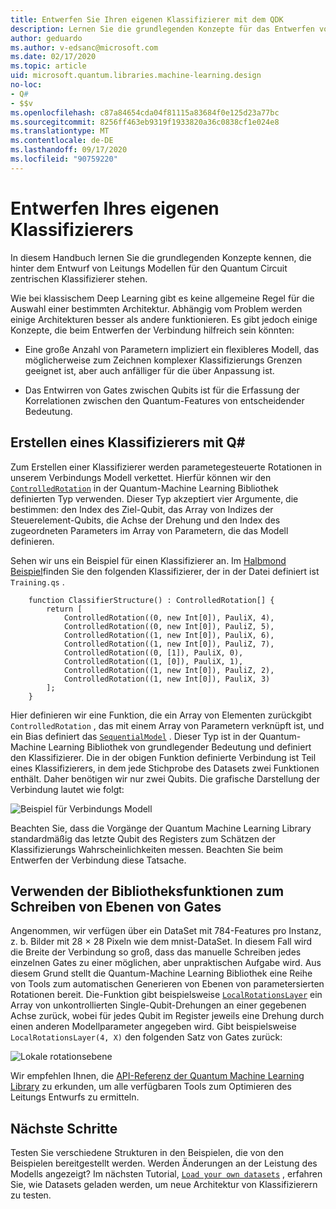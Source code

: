 ```yaml
---
title: Entwerfen Sie Ihren eigenen Klassifizierer mit dem QDK
description: Lernen Sie die grundlegenden Konzepte für das Entwerfen von Verbindungs Modellen für den Quantum Circuit zentrierten Klassifizierer kennen.
author: geduardo
ms.author: v-edsanc@microsoft.com
ms.date: 02/17/2020
ms.topic: article
uid: microsoft.quantum.libraries.machine-learning.design
no-loc:
- Q#
- $$v
ms.openlocfilehash: c87a84654cda04f81115a83684f0e125d23a77bc
ms.sourcegitcommit: 8256ff463eb9319f1933820a36c0838cf1e024e8
ms.translationtype: MT
ms.contentlocale: de-DE
ms.lasthandoff: 09/17/2020
ms.locfileid: "90759220"
---
```

# <a name="design-your-own-classifier"></a>Entwerfen Ihres eigenen Klassifizierers

In diesem Handbuch lernen Sie die grundlegenden Konzepte kennen, die hinter dem Entwurf von Leitungs Modellen für den Quantum Circuit zentrischen Klassifizierer stehen.

Wie bei klassischem Deep Learning gibt es keine allgemeine Regel für die Auswahl einer bestimmten Architektur. Abhängig vom Problem werden einige Architekturen besser als andere funktionieren. Es gibt jedoch einige Konzepte, die beim Entwerfen der Verbindung hilfreich sein könnten:

- Eine große Anzahl von Parametern impliziert ein flexibleres Modell, das möglicherweise zum Zeichnen komplexer Klassifizierungs Grenzen geeignet ist, aber auch anfälliger für die über Anpassung ist.

- Das Entwirren von Gates zwischen Qubits ist für die Erfassung der Korrelationen zwischen den Quantum-Features von entscheidender Bedeutung.

## <a name="how-to-build-a-classifier-with-q"></a>Erstellen eines Klassifizierers mit Q\#

Zum Erstellen einer Klassifizierer werden parametegesteuerte Rotationen in unserem Verbindungs Modell verkettet. Hierfür können wir den [`ControlledRotation`](xref:microsoft.quantum.machinelearning.controlledrotation) in der Quantum-Machine Learning Bibliothek definierten Typ verwenden. Dieser Typ akzeptiert vier Argumente, die bestimmen: den Index des Ziel-Qubit, das Array von Indizes der Steuerelement-Qubits, die Achse der Drehung und den Index des zugeordneten Parameters im Array von Parametern, die das Modell definieren.

Sehen wir uns ein Beispiel für einen Klassifizierer an. Im [Halbmond Beispiel](https://github.com/microsoft/Quantum/tree/main/samples/machine-learning/half-moons)finden Sie den folgenden Klassifizierer, der in der Datei definiert ist `Training.qs` .

```qsharp
    function ClassifierStructure() : ControlledRotation[] {
        return [
            ControlledRotation((0, new Int[0]), PauliX, 4),
            ControlledRotation((0, new Int[0]), PauliZ, 5),
            ControlledRotation((1, new Int[0]), PauliX, 6),
            ControlledRotation((1, new Int[0]), PauliZ, 7),
            ControlledRotation((0, [1]), PauliX, 0),
            ControlledRotation((1, [0]), PauliX, 1),
            ControlledRotation((1, new Int[0]), PauliZ, 2),
            ControlledRotation((1, new Int[0]), PauliX, 3)
        ];
    }
 ```

Hier definieren wir eine Funktion, die ein Array von Elementen zurückgibt `ControlledRotation` , das mit einem Array von Parametern verknüpft ist, und ein Bias definiert das [`SequentialModel`](xref:microsoft.quantum.machinelearning.sequentialmodel) . Dieser Typ ist in der Quantum-Machine Learning Bibliothek von grundlegender Bedeutung und definiert den Klassifizierer. Die in der obigen Funktion definierte Verbindung ist Teil eines Klassifizierers, in dem jede Stichprobe des Datasets zwei Funktionen enthält. Daher benötigen wir nur zwei Qubits. Die grafische Darstellung der Verbindung lautet wie folgt:

 ![Beispiel für Verbindungs Modell](~/media/circuit_model_1.PNG)

Beachten Sie, dass die Vorgänge der Quantum Machine Learning Library standardmäßig das letzte Qubit des Registers zum Schätzen der Klassifizierungs Wahrscheinlichkeiten messen. Beachten Sie beim Entwerfen der Verbindung diese Tatsache.

## <a name="use-the-library-functions-to-write-layers-of-gates"></a>Verwenden der Bibliotheksfunktionen zum Schreiben von Ebenen von Gates

Angenommen, wir verfügen über ein DataSet mit 784-Features pro Instanz, z. b. Bilder mit 28 × 28 Pixeln wie dem mnist-DataSet. In diesem Fall wird die Breite der Verbindung so groß, dass das manuelle Schreiben jedes einzelnen Gates zu einer möglichen, aber unpraktischen Aufgabe wird. Aus diesem Grund stellt die Quantum-Machine Learning Bibliothek eine Reihe von Tools zum automatischen Generieren von Ebenen von parametersierten Rotationen bereit. Die-Funktion gibt beispielsweise [`LocalRotationsLayer`](xref:microsoft.quantum.machinelearning.localrotationslayer) ein Array von unkontrollierten Single-Qubit-Drehungen an einer gegebenen Achse zurück, wobei für jedes Qubit im Register jeweils eine Drehung durch einen anderen Modellparameter angegeben wird. Gibt beispielsweise `LocalRotationsLayer(4, X)` den folgenden Satz von Gates zurück:

 ![Lokale rotationsebene](~/media/local_rotations_layer.PNG)

Wir empfehlen Ihnen, die [API-Referenz der Quantum Machine Learning Library](xref:microsoft.quantum.machinelearning) zu erkunden, um alle verfügbaren Tools zum Optimieren des Leitungs Entwurfs zu ermitteln.

## <a name="next-steps"></a>Nächste Schritte

 Testen Sie verschiedene Strukturen in den Beispielen, die von den Beispielen bereitgestellt werden. Werden Änderungen an der Leistung des Modells angezeigt? Im nächsten Tutorial, [`Load your own datasets`](xref:microsoft.quantum.libraries.machine-learning.load) , erfahren Sie, wie Datasets geladen werden, um neue Architektur von Klassifizierern zu testen.
